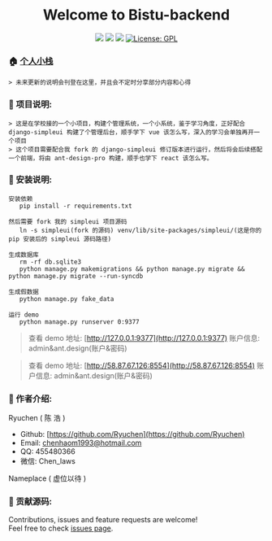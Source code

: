 <h1 align="center">Welcome to Bistu-backend</h1>
<p align="center">
  <img src="https://img.shields.io/badge/version-v1.0-blue.svg?cacheSeconds=2592000" />
  <img src="https://img.shields.io/badge/language-python3-blue.svg?cacheSeconds=2592000" />
  <img src="https://img.shields.io/badge/platform-macos-blue.svg?cacheSeconds=2592000" />
  <a href="http://www.gnu.org/licenses/gpl-3.0.html">
    <img alt="License: GPL" src="https://img.shields.io/badge/License-GPL-yellow.svg" target="_blank" />
  </a>
</p>

### 🏠 [个人小栈](https://ryuchen.github.io/)

    > 未来更新的说明会刊登在这里，并且会不定时分享部分内容和心得


### 📎 项目说明:
    > 这是在学校接的一个小项目，构建个管理系统，一个小系统，鉴于学习角度，正好配合 django-simpleui 构建了个管理后台，顺手学下 vue 该怎么写，深入的学习会单独再开一个项目
    > 这个项目需要配合我 fork 的 django-simpleui 修订版本进行运行，然后将会后续搭配一个前端，将由 ant-design-pro 构建，顺手也学下 react 该怎么写。
    
### 📖 安装说明:

```
安装依赖
   pip install -r requirements.txt

然后需要 fork 我的 simpleui 项目源码
   ln -s simpleui(fork 的源码) venv/lib/site-packages/simpleui/(这是你的 pip 安装后的 simpleui 源码路径)
   
生成数据库
   rm -rf db.sqlite3
   python manage.py makemigrations && python manage.py migrate && python manage.py migrate --run-syncdb
   
生成假数据
   python manage.py fake_data
   
运行 demo
   python manage.py runserver 0:9377
```
 > 查看 demo 地址: [http://127.0.0.1:9377](http://127.0.0.1:9377)
 > 账户信息: admin&ant.design(账户&密码)
 
 > 查看 demo 地址: [http://58.87.67.126:8554](http://58.87.67.126:8554)
 > 账户信息: admin&ant.design(账户&密码)

### 👤 作者介绍:

Ryuchen ( 陈 浩 )

* Github: [https://github.com/Ryuchen](https://github.com/Ryuchen)
* Email: [chenhaom1993@hotmail.com](chenhaom1993@hotmail.com)
* QQ: 455480366
* 微信: Chen_laws

Nameplace ( 虚位以待 )

### 🤝 贡献源码:

Contributions, issues and feature requests are welcome!<br />Feel free to check [issues page](https://github.com/Ryuchen/Bistu/issues).
